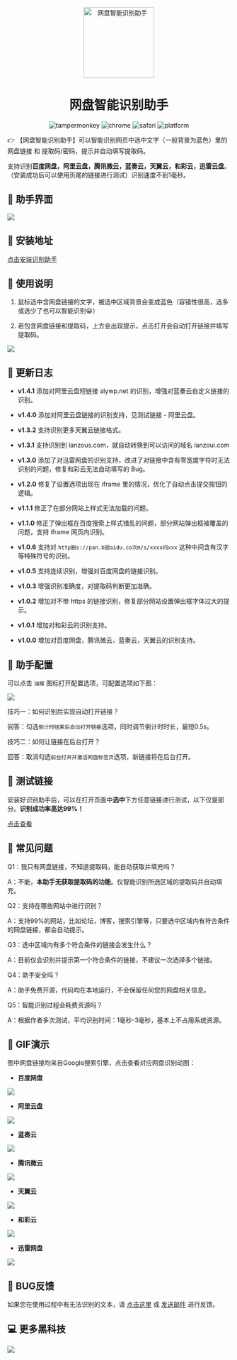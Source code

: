 <p align="center">
  <a href="https://www.baiduyun.wiki">
    <img width="160" src="https://www.baiduyun.wiki/logo.png" alt="网盘智能识别助手">
  </a>
</p>

<h1 align="center">网盘智能识别助手</h1>

<p align="center">
  <img src="https://img.shields.io/badge/tamperMonkey-v4.8-brightgreen.svg" alt="tampermonkey">
  <img src="https://img.shields.io/badge/chrome%20x64-v76.0-brightgreen.svg" alt="chrome">
  <img src="https://img.shields.io/badge/safari%20-v12.0-brightgreen.svg" alt="safari">
  <img src="https://img.shields.io/badge/platform-Windows%20%7C%20Mac%20%7C%20Android-blue.svg" alt="platform">
</p>

👉 【网盘智能识别助手】可以智能识别网页中选中文字（一般背景为蓝色）里的 网盘链接 和 提取码/密码，提示并自动填写提取码。

支持识别**百度网盘，阿里云盘，腾讯微云，蓝奏云，天翼云，和彩云，迅雷云盘**。（安装成功后可以使用页尾的链接进行测试）识别速度不到1毫秒。

## 🎨 助手界面

![](https://i.loli.net/2021/03/06/Y3a6hEjzHxqXPWG.png)

## 💽 安装地址

[点击安装识别助手](https://www.baiduyun.wiki/tool/install-panai.html)

## 📖 使用说明

1. 鼠标选中含网盘链接的文字，被选中区域背景会变成蓝色（容错性很高，选多或选少了也可以智能识别😀）

2. 若包含网盘链接和提取码，上方会出现提示，点击打开会自动打开链接并填写提取码。

![](https://i.loli.net/2021/03/05/oqMDRTiIcBlYudv.png)

## 📖 更新日志

- **v1.4.1** 添加对阿里云盘短链接 alywp.net 的识别，增强对蓝奏云自定义链接的识别。

- **v1.4.0** 添加对阿里云盘链接的识别支持，见测试链接 - 阿里云盘。

- **v1.3.2** 支持识别更多天翼云链接格式。

- **v1.3.1** 支持识别到 lanzous.com，就自动转换到可以访问的域名 lanzoui.com

- **v1.3.0** 添加了对迅雷网盘的识别支持，改进了对链接中含有零宽度字符时无法识别的问题，修复和彩云无法自动填写的 Bug。

- **v1.2.0** 修复了设置选项出现在 iframe 里的情况，优化了自动点击提交按钮的逻辑。

- **v1.1.1** 修正了在部分网站上样式无法加载的问题。

- **v1.1.0** 修正了弹出框在百度搜索上样式错乱的问题，部分网站弹出框被覆盖的问题，支持 iframe 网页内识别。

- **v1.0.6** 支持对 `http删s://pan.b厨aidu.co次m/s/xxxx闷xxx` 这种中间含有汉字等特殊符号的识别。

- **v1.0.5** 支持连续识别，增强对百度网盘的链接识别。

- **v1.0.3** 增强识别准确度，对提取码判断更加准确。

- **v1.0.2** 增加对不带 https 的链接识别，修复部分网站设置弹出框字体过大的提示。

- **v1.0.1** 增加对和彩云的识别支持。

- **v1.0.0** 增加对百度网盘，腾讯微云，蓝奏云，天翼云的识别支持。

## 🔧 助手配置

可以点击 `油猴` 图标打开配置选项，可配置选项如下图：

![](https://i.loli.net/2021/03/05/PVSUZyWoubFtQDx.png)

技巧一：如何识别后实现自动打开链接？

回答：勾选`倒计时结束后自动打开链接`选项，同时调节倒计时时长，最短0.5s。

技巧二：如何让链接在后台打开？

回答：取消勾选`前台打开并激活网盘标签页`选项，新链接将在后台打开。

## 🚀 测试链接

安装好识别助手后，可以在打开页面中**选中**下方任意链接进行测试，以下仅是部分。**识别成功率高达99%！**

[点击查看](https://www.baiduyun.wiki/tool/install-panai.html)

## 👻 常见问题

Q1：我只有网盘链接，不知道提取码，能自动获取并填充吗？

A：不能，**本助手无获取提取码的功能**。仅智能识别所选区域的提取码并自动填充。

Q2：支持在哪些网站中进行识别？

A：支持99%的网站，比如论坛，博客，搜索引擎等，只要选中区域内有符合条件的网盘链接，都会自动提示。

Q3：选中区域内有多个符合条件的链接会发生什么？

A：目前仅会识别并提示第一个符合条件的链接，<Color color="red">不建议一次选择多个链接</Color>。

Q4：助手安全吗？

A：助手免费开源，代码均在本地运行，不会保留任何您的网盘相关信息。

Q5：智能识别过程会耗费资源吗？

A：根据作者多次测试，平均识别时间：1毫秒-3毫秒，基本上不占用系统资源。

## 🎨 GIF演示

图中网盘链接均来自Google搜索引擎，点击查看对应网盘识别动图：

- **百度网盘**

![](https://cdn.jsdelivr.net/gh/youxiaohou/img/7NPZIk8buGmhF6S.gif)

- **阿里云盘**

![](https://cdn.jsdelivr.net/gh/youxiaohou/img/20210730104103.gif)

- **蓝奏云**

![](https://cdn.jsdelivr.net/gh/youxiaohou/img/J4dTB5kwQnDab6R.gif)

- **腾讯微云**

![](https://cdn.jsdelivr.net/gh/youxiaohou/img/pOj4exrZcKhWiM1.gif)

- **天翼云**

![](https://cdn.jsdelivr.net/gh/youxiaohou/img/T7oku1FDbW6Kjye.gif)

- **和彩云**

![](https://cdn.jsdelivr.net/gh/youxiaohou/img/9k8GUqbDEOKxPor.gif)

- **迅雷网盘**

![](https://cdn.jsdelivr.net/gh/youxiaohou/img/20210730104416.gif)

## 👻 BUG反馈

如果您在使用过程中有无法识别的文本，请 [点击这里](https://wj.qq.com/s2/8150559/6c08/) 或 [发送邮件](mailto:mail@youxiaohou.com) 进行反馈。

## 💻 更多黑科技

![](https://i.loli.net/2019/11/28/lAFfphM8KYHeGgJ.png)
